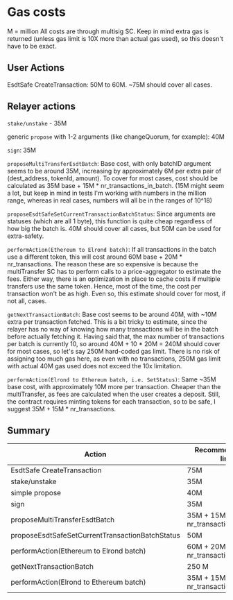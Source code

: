 # Gas costs

M = million
All costs are through multisig SC.
Keep in mind extra gas is returned (unless gas limit is 10X more than actual gas used), so this doesn't have to be exact.

## User Actions

EsdtSafe CreateTransaction: 50M to 60M. ~75M should cover all cases.

## Relayer actions

`stake/unstake` - 35M

generic `propose` with 1-2 arguments (like changeQuorum, for example): 40M

`sign`: 35M

`proposeMultiTransferEsdtBatch`: Base cost, with only batchID argument seems to be around 35M, increasing by approximately 6M per extra pair of (dest_address, tokenId, amount). To cover for most cases, cost should be calculated as 35M base + 15M * nr_transactions_in_batch. (15M might seem a lot, but keep in mind in tests I'm working with numbers in the million range, whereas in real cases, numbers will all be in the ranges of 10^18)

`proposeEsdtSafeSetCurrentTransactionBatchStatus`: Since arguments are statuses (which are all 1 byte), this function is quite cheap regardless of how big the batch is. 40M should cover all cases, but 50M can be used for extra-safety.

`performAction(Ethereum to Elrond batch)`: If all transactions in the batch use a different token, this will cost around 60M base + 20M * nr_transactions. The reason these are so expensive is because the multiTransfer SC has to perform calls to a price-aggregator to estimate the fees. Either way, there is an optimization in place to cache costs if multiple transfers use the same token. Hence, most of the time, the cost per transaction won't be as high. Even so, this estimate should cover for most, if not all, cases.

`getNextTransactionBatch`: Base cost seems to be around 40M, with ~10M extra per transaction fetched. This is a bit tricky to estimate, since the relayer has no way of knowing how many transactions will be in the batch before actually fetching it. Having said that, the max number of transactions per batch is currently 10, so around 40M + 10 * 20M = 240M should cover for most cases, so let's say 250M hard-coded gas limit. There is no risk of assigning too much gas here, as even with no transactions, 250M gas limit with actual 40M gas used does not exceed the 10x limitation.


`performAction(Elrond to Ethereum batch, i.e. SetStatus)`: Same ~35M base cost, with approximately 10M more per transaction. Cheaper than the multiTransfer, as fees are calculated when the user creates a deposit. Still, the contract requires minting tokens for each transaction, so to be safe, I suggest 35M + 15M * nr_transactions.

## Summary

| Action      | Recommended Gas limit |
| ----------- | ----------- |
| EsdtSafe CreateTransaction | 75M |
| stake/unstake   | 35M |
| simple propose | 40M |
| sign | 35M |
| proposeMultiTransferEsdtBatch | 35M + 15M * nr_transactions_in_batch |
| proposeEsdtSafeSetCurrentTransactionBatchStatus | 50M |
| performAction(Ethereum to Elrond batch) | 60M + 20M * nr_transactions |
| getNextTransactionBatch | 250 M |
| performAction(Elrond to Ethereum batch) | 35M + 15M * nr_transactions |
